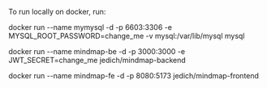 To run locally on docker, run:

docker run --name mymysql -d -p 6603:3306 -e MYSQL_ROOT_PASSWORD=change_me -v mysql:/var/lib/mysql mysql

docker run --name mindmap-be -d -p 3000:3000 -e JWT_SECRET=change_me jedich/mindmap-backend

docker run --name mindmap-fe -d -p 8080:5173 jedich/mindmap-frontend